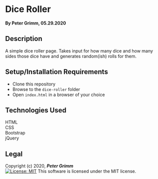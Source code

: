 # Dice Roller
**By Peter Grimm, 05.29.2020**

## Description

A simple dice roller page. Takes input for how many dice and how many sides those dice have and generates random(ish) rolls for them.

## Setup/Installation Requirements

* Clone this repository 
* Browse to the `dice-roller` folder
* Open `index.html` in a browser of your choice

## Technologies Used

HTML  
CSS  
Bootstrap  
jQuery

## Legal

Copyright (c) 2020, **_Peter Grimm_**  
[![License: MIT](https://img.shields.io/badge/License-MIT-yellow.svg)](https://opensource.org/licenses/MIT) This software is licensed under the MIT license.